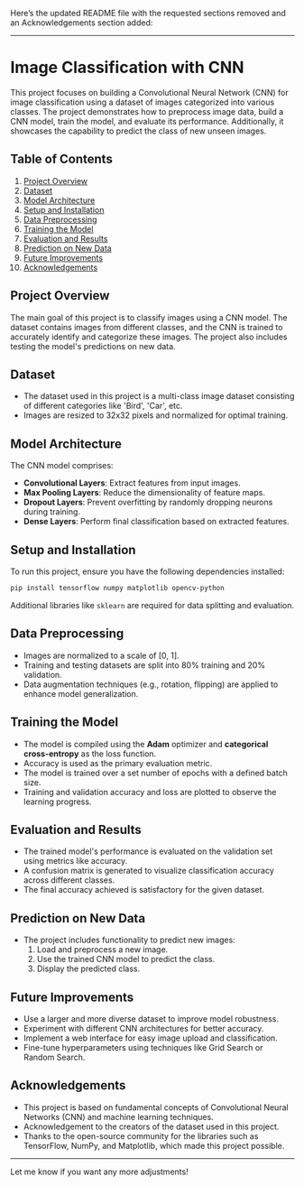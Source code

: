 Here’s the updated README file with the requested sections removed and an Acknowledgements section added:

---

# Image Classification with CNN

This project focuses on building a Convolutional Neural Network (CNN) for image classification using a dataset of images categorized into various classes. The project demonstrates how to preprocess image data, build a CNN model, train the model, and evaluate its performance. Additionally, it showcases the capability to predict the class of new unseen images.

## Table of Contents
1. [Project Overview](#project-overview)
2. [Dataset](#dataset)
3. [Model Architecture](#model-architecture)
4. [Setup and Installation](#setup-and-installation)
5. [Data Preprocessing](#data-preprocessing)
6. [Training the Model](#training-the-model)
7. [Evaluation and Results](#evaluation-and-results)
8. [Prediction on New Data](#prediction-on-new-data)
9. [Future Improvements](#future-improvements)
10. [Acknowledgements](#acknowledgements)

## Project Overview
The main goal of this project is to classify images using a CNN model. The dataset contains images from different classes, and the CNN is trained to accurately identify and categorize these images. The project also includes testing the model's predictions on new data.

## Dataset
- The dataset used in this project is a multi-class image dataset consisting of different categories like 'Bird', 'Car', etc.
- Images are resized to 32x32 pixels and normalized for optimal training.

## Model Architecture
The CNN model comprises:
- **Convolutional Layers**: Extract features from input images.
- **Max Pooling Layers**: Reduce the dimensionality of feature maps.
- **Dropout Layers**: Prevent overfitting by randomly dropping neurons during training.
- **Dense Layers**: Perform final classification based on extracted features.

## Setup and Installation
To run this project, ensure you have the following dependencies installed:

```bash
pip install tensorflow numpy matplotlib opencv-python
```

Additional libraries like `sklearn` are required for data splitting and evaluation.

## Data Preprocessing
- Images are normalized to a scale of [0, 1].
- Training and testing datasets are split into 80% training and 20% validation.
- Data augmentation techniques (e.g., rotation, flipping) are applied to enhance model generalization.

## Training the Model
- The model is compiled using the **Adam** optimizer and **categorical cross-entropy** as the loss function.
- Accuracy is used as the primary evaluation metric.
- The model is trained over a set number of epochs with a defined batch size.
- Training and validation accuracy and loss are plotted to observe the learning progress.

## Evaluation and Results
- The trained model's performance is evaluated on the validation set using metrics like accuracy.
- A confusion matrix is generated to visualize classification accuracy across different classes.
- The final accuracy achieved is satisfactory for the given dataset.

## Prediction on New Data
- The project includes functionality to predict new images:
  1. Load and preprocess a new image.
  2. Use the trained CNN model to predict the class.
  3. Display the predicted class.

## Future Improvements
- Use a larger and more diverse dataset to improve model robustness.
- Experiment with different CNN architectures for better accuracy.
- Implement a web interface for easy image upload and classification.
- Fine-tune hyperparameters using techniques like Grid Search or Random Search.

## Acknowledgements
- This project is based on fundamental concepts of Convolutional Neural Networks (CNN) and machine learning techniques.
- Acknowledgement to the creators of the dataset used in this project.
- Thanks to the open-source community for the libraries such as TensorFlow, NumPy, and Matplotlib, which made this project possible.

--- 

Let me know if you want any more adjustments!
